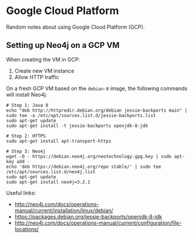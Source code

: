 # Google Cloud Platform

Random notes about using Google Cloud Platform (GCP).

## Setting up Neo4j on a GCP VM

When creating the VM in GCP:
1. Create new VM instance
2. Allow HTTP traffic

On a fresh GCP VM based on the `debian-8` image, the following commands will install Neo4j:

```
# Step 1: Java 8
echo "deb http://httpredir.debian.org/debian jessie-backports main" | sudo tee -a /etc/apt/sources.list.d/jessie-backports.list
sudo apt-get update
sudo apt-get install -t jessie-backports openjdk-8-jdk

# Step 2: HTTPS
sudo apt-get install apt-transport-https

# Step 3: Neo4j
wget -O - https://debian.neo4j.org/neotechnology.gpg.key | sudo apt-key add -
echo 'deb https://debian.neo4j.org/repo stable/' | sudo tee /etc/apt/sources.list.d/neo4j.list
sudo apt-get update
sudo apt-get install neo4j=3.2.1
```

Useful links:
- http://neo4j.com/docs/operations-manual/current/installation/linux/debian/
- https://packages.debian.org/jessie-backports/openjdk-8-jdk
- http://neo4j.com/docs/operations-manual/current/configuration/file-locations/
